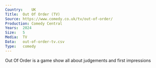 ```yaml
---
Country:	UK
Title:	Out Of Order (TV)
Source:	https://www.comedy.co.uk/tv/out-of-order/
Production:	Comedy Central
Years:	2024
Size:	5
Media:	TV
Data:	out-of-order-tv.csv
Type:	comedy
---
```


Out Of Order is a game show all about judgements and first impressions